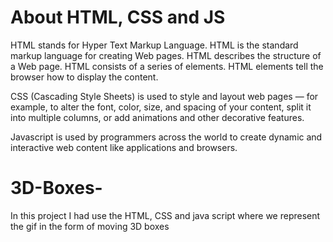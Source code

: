 # About HTML, CSS and JS
HTML stands for Hyper Text Markup Language. HTML is the standard markup language for creating Web pages. HTML describes the structure of a Web page. HTML consists of a series of elements. HTML elements tell the browser how to display the content.

CSS (Cascading Style Sheets) is used to style and layout web pages — for example, to alter the font, color, size, and spacing of your content, split it into multiple columns, or add animations and other decorative features.

Javascript is used by programmers across the world to create dynamic and interactive web content like applications and browsers. 

# 3D-Boxes-
In this project I had use the HTML, CSS and java script where we represent the gif in the form of moving 3D boxes 
